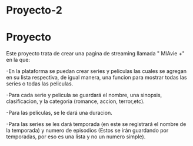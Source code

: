 # Proyecto-2
# Proyecto 
Este proyecto trata de crear una pagina de streaming llamada " MIAvie +" en la que:

-En la plataforma se puedan crear series y peliculas las cuales se agregan en su lista respectiva, de igual manera, una funcion para mostrar todas las series o todas las peliculas.

-Para cada serie y pelicula se guardará el nombre, una sinopsis, clasificacion, y la categoria (romance, accion, terror,etc).

-Para las peliculas, se le dará una duracion. 

-Para las series se les dará temporada (en este se registrará el nombre de la temporada) y numero de episodios (Estos se irán guardando por temporadas, por eso es una lista y no un numero simple).
